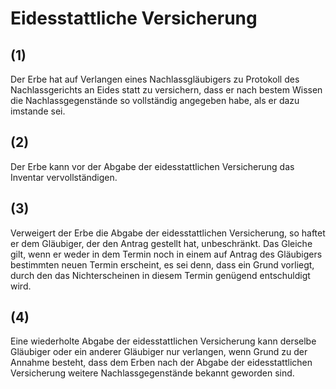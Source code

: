 # Eidesstattliche Versicherung



## (1)

 Der Erbe hat auf Verlangen eines Nachlassgläubigers zu Protokoll des Nachlassgerichts an Eides statt zu versichern, 
dass er nach bestem Wissen die Nachlassgegenstände so vollständig angegeben habe, als er dazu imstande sei.


## (2)

 Der Erbe kann vor der Abgabe der eidesstattlichen Versicherung das Inventar vervollständigen.

## (3)

 Verweigert der Erbe die Abgabe der eidesstattlichen Versicherung, so haftet er dem Gläubiger, der den Antrag gestellt hat, unbeschränkt. Das Gleiche gilt, wenn er weder in dem Termin noch in einem auf Antrag des Gläubigers bestimmten neuen Termin erscheint, es sei denn, dass ein Grund vorliegt, durch den das Nichterscheinen in diesem Termin genügend entschuldigt wird.

## (4)

 Eine wiederholte Abgabe der eidesstattlichen Versicherung kann derselbe Gläubiger oder ein anderer Gläubiger nur verlangen, wenn Grund zu der Annahme besteht, dass dem Erben nach der Abgabe der eidesstattlichen Versicherung weitere Nachlassgegenstände bekannt geworden sind. 

